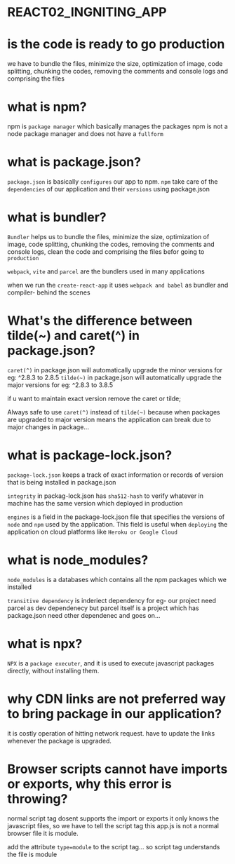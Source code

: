 # REACT02_INGNITING_APP

# is the code is ready to go production

we have to bundle the files, minimize the size, optimization of image, code splitting, chunking the codes, removing the comments and console logs and comprising the files

# what is npm?

npm is `package manager` which basically manages the packages
npm is not a node package manager and does not have a `fullform`

# what is package.json?

`package.json` is basically `configures` our app to npm.
`npm` take care of the `dependencies` of our application and their `versions` using package.json

# what is bundler?

`Bundler` helps us to bundle the files, minimize the size, optimization of image, code splitting, chunking the codes, removing the comments and console logs, clean the code and comprising the files befor going to `production`

`webpack`, `vite` and `parcel` are the bundlers used in many applications

when we run the `create-react-app` it uses `webpack and babel` as bundler and compiler- behind the scenes

# What's the difference between tilde(~) and caret(^) in package.json?

`caret(^)` in package.json will automatically upgrade the minor versions for eg: ^2.8.3 to 2.8.5
`tilde(~)` in package.json will automatically upgrade the major versions for eg: ^2.8.3 to 3.8.5

if u want to maintain exact version remove the caret or tilde;

Always safe to use `caret(^)` instead of `tilde(~)` because when packages are upgraded to major version means the application can break due to major changes in package...

# what is package-lock.json?

`package-lock.json` keeps a track of exact information or records of version that is being installed in package.json

`integrity` in packag-lock.json has `sha512-hash` to verify whatever in machine has the same version which deployed in production

`engines` is a field in the package-lock.json file that specifies the versions of `node` and `npm` used by the application. This field is useful when `deploying` the application on cloud platforms like `Heroku or Google Cloud`

# what is node_modules?

`node_modules` is a databases which contains all the npm packages which we installed

`transitive dependency` is inderiect dependency for eg- our project need parcel as dev dependenecy but parcel itself is a project which has package.json need other dependenec and goes on...

# what is npx?

`NPX` is a `package executer`, and it is used to execute javascript packages directly, without installing them.

# why CDN links are not preferred way to bring package in our application?

it is costly operation of hitting network request.
have to update the links whenever the package is upgraded.

# Browser scripts cannot have imports or exports, why this error is throwing?

normal script tag dosent supports the import or exports it only knows the javascript files, so we have to tell the script tag this app.js is not a normal browser file it is module.

add the attribute `type=module` to the script tag... so script tag understands the file is module
